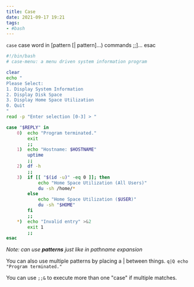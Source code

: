 ```yaml
---
title: Case
date: 2021-09-17 19:21
tags:
- #bash
---
```


`case` case word in \[pattern \[| pattern\]…) commands ;;\]… esac

``` bash
#!/bin/bash
# case-menu: a menu driven system information program

clear
echo "
Please Select:
1. Display System Information
2. Display Disk Space
3. Display Home Space Utilization
0. Quit
"
read -p "Enter selection [0-3] > "

case "$REPLY" in
    0)  echo "Program terminated."
        exit
        ;;
    1)  echo "Hostname: $HOSTNAME"
        uptime
        ;;
    2)  df -h
        ;;
    3)  if [[ "$(id -u)" -eq 0 ]]; then
            echo "Home Space Utilization (All Users)"
            du -sh /home/*
        else
            echo "Home Space Utilization ($USER)"
            du -sh "$HOME"
        fi
        ;;
    *)  echo "Invalid entry" >&2
        exit 1
        ;;
esac
```

*Note: can use **patterns** just like in pathname expansion*

You can also use multiple patterns by placing a | between things. `q|Q
echo "Program terminated."`

You can use `;;&` to execute more than one "case" if multiple matches.
